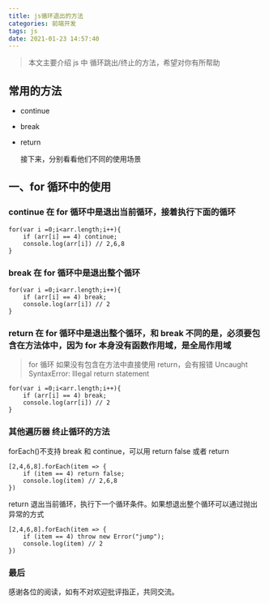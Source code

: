 ```yaml
---
title: js循环退出的方法
categories: 前端开发
tags: js
date: 2021-01-23 14:57:40
---
```


> 本文主要介绍 js 中 循环跳出/终止的方法，希望对你有所帮助

## 常用的方法

- continue
- break
- return

  接下来，分别看看他们不同的使用场景

## 一、for 循环中的使用

### continue 在 for 循环中是退出当前循环，接着执行下面的循环

```
for(var i =0;i<arr.length;i++){
    if (arr[i] == 4) continue;
    console.log(arr[i]) // 2,6,8
}

```

### break 在 for 循环中是退出整个循环

```
for(var i =0;i<arr.length;i++){
    if (arr[i] == 4) break;
    console.log(arr[i]) // 2
}

```

### return 在 for 循环中是退出整个循环，和 break 不同的是，必须要包含在方法体中，因为 for 本身没有函数作用域，是全局作用域

> for 循环 如果没有包含在方法中直接使用 return，会有报错 Uncaught SyntaxError: Illegal return statement

```
for(var i =0;i<arr.length;i++){
    if (arr[i] == 4) break;
    console.log(arr[i]) // 2
}

```

### 其他遍历器 终止循环的方法

forEach()不支持 break 和 continue，可以用 return false 或者 return

```
[2,4,6,8].forEach(item => {
    if (item == 4) return false;
    console.log(item) // 2,6,8
})

```

return 退出当前循环，执行下一个循环条件。如果想退出整个循环可以通过抛出异常的方式

```
[2,4,6,8].forEach(item => {
    if (item == 4) throw new Error("jump");
    console.log(item) // 2
})

```

### 最后

感谢各位的阅读，如有不对欢迎批评指正，共同交流。

